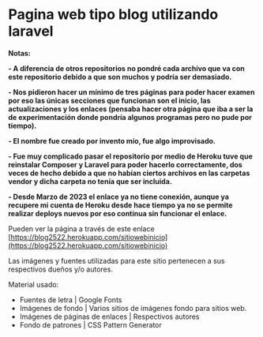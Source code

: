 # Pagina web tipo blog utilizando laravel

<!----Notas---->
**Notas:**

**- A diferencia de otros repositorios no pondré cada archivo que va con este repositorio debido a que son muchos y podría ser demasiado.**

**- Nos pidieron hacer un mínimo de tres páginas para poder hacer examen por eso las únicas secciones que funcionan son el inicio, las actualizaciones y los enlaces (pensaba hacer otra página que iba a ser la de experimentación donde pondría algunos programas pero no pude por tiempo).**

**- El nombre fue creado por invento mío, fue algo improvisado.**

**- Fue muy complicado pasar el repositorio por medio de Heroku tuve que reinstalar Composer y Laravel para poder hacerlo correctamente, dos veces de hecho debido a que no habían ciertos archivos en las carpetas vendor y dicha carpeta no tenía que ser incluida.**

**- Desde Marzo de 2023 el enlace ya no tiene conexión, aunque ya recupere mi cuenta de Heroku desde hace tiempo ya no se permite realizar deploys nuevos por eso continua sin funcionar el enlace.**
<!----Separador de las notas---->

<!----Separador---->
Pueden ver la página a través de este enlace
[https://blog2522.herokuapp.com/sitiowebinicio](https://blog2522.herokuapp.com/sitiowebinicio)
<!----Separador---->

<!----Separador---->
Las imágenes y fuentes utilizadas para este sitio pertenecen a sus respectivos dueños y/o autores.

Material usado:
- Fuentes de letra | Google Fonts
- Imágenes de fondo | Varios sitios de imágenes fondo para sitios web.
- Imágenes de páginas de enlaces | Respectivos autores
- Fondo de patrones | CSS Pattern Generator
<!----Separador---->